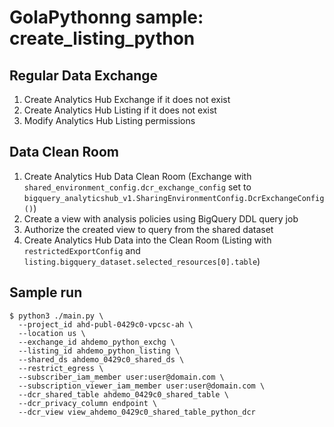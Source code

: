 # GolaPythonng sample: create_listing_python

## Regular Data Exchange

1. Create Analytics Hub Exchange if it does not exist
2. Create Analytics Hub Listing if it does not exist
3. Modify Analytics Hub Listing permissions

## Data Clean Room

1. Create Analytics Hub Data Clean Room (Exchange with `shared_environment_config.dcr_exchange_config` set to `bigquery_analyticshub_v1.SharingEnvironmentConfig.DcrExchangeConfig()`)
2. Create a view with analysis policies using BigQuery DDL query job
3. Authorize the created view to query from the shared dataset
4. Create Analytics Hub Data into the Clean Room (Listing with `restrictedExportConfig` and `listing.bigquery_dataset.selected_resources[0].table`)

## Sample run

```
$ python3 ./main.py \
  --project_id ahd-publ-0429c0-vpcsc-ah \
  --location us \
  --exchange_id ahdemo_python_exchg \
  --listing_id ahdemo_python_listing \
  --shared_ds ahdemo_0429c0_shared_ds \
  --restrict_egress \
  --subscriber_iam_member user:user@domain.com \
  --subscription_viewer_iam_member user:user@domain.com \
  --dcr_shared_table ahdemo_0429c0_shared_table \
  --dcr_privacy_column endpoint \
  --dcr_view view_ahdemo_0429c0_shared_table_python_dcr
```

